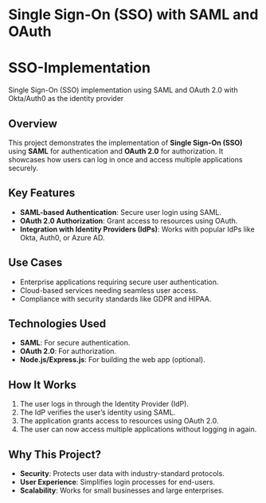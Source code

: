 # Single Sign-On (SSO) with SAML and OAuth

# SSO-Implementation
Single Sign-On (SSO) implementation using SAML and OAuth 2.0 with Okta/Auth0 as the identity provider

## Overview
This project demonstrates the implementation of **Single Sign-On (SSO)** using **SAML** for authentication and **OAuth 2.0** for authorization. It showcases how users can log in once and access multiple applications securely.

## Key Features
- **SAML-based Authentication**: Secure user login using SAML.
- **OAuth 2.0 Authorization**: Grant access to resources using OAuth.
- **Integration with Identity Providers (IdPs)**: Works with popular IdPs like Okta, Auth0, or Azure AD.

## Use Cases
- Enterprise applications requiring secure user authentication.
- Cloud-based services needing seamless user access.
- Compliance with security standards like GDPR and HIPAA.

## Technologies Used
- **SAML**: For secure authentication.
- **OAuth 2.0**: For authorization.
- **Node.js/Express.js**: For building the web app (optional).

## How It Works
1. The user logs in through the Identity Provider (IdP).
2. The IdP verifies the user’s identity using SAML.
3. The application grants access to resources using OAuth 2.0.
4. The user can now access multiple applications without logging in again.

## Why This Project?
- **Security**: Protects user data with industry-standard protocols.
- **User Experience**: Simplifies login processes for end-users.
- **Scalability**: Works for small businesses and large enterprises.
